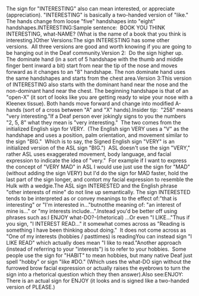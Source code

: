The sign for "INTERESTING" also can mean interested, or appreciate 
	(appreciation). "INTERESTING" is basically a two-handed version of "like."  The hands
  change from loose "five" handshapes into "eight" handshapes.INTERESTING:Sample sentence:  BOOK YOU THINK INTERESTING, what-NAME? (What is the 
	name of a book that you think is interesting.)Other Versions:The sign INTERESTING has some other versions.  All three versions are 
	good and worth knowing if you are going to be hanging out in the Deaf 
	community.Version 2:  Do the sign higher up.  The dominate hand (in a sort 
	of 5 handshape with the thumb and middle finger bent inward a bit) start 
	from near the tip of the nose and moves forward as it changes to an "8" 
	handshape. The non dominate hand uses the same handshapes and starts from 
	the chest area.Version 3:This version of INTERESTING also starts with the dominant hand near the 
	nose and the non-dominant hand near the chest. The beginning handshape is 
	that of an "open-X" (it sort of looks like you are getting ready to wipe 
	your nose with a Kleenex tissue). Both hands move forward and change into 
	modified A-hands (sort of a cross between "A" and "X" hands).Insider tip: 
	"258" means "very interesting."If a Deaf person ever jokingly signs to you the numbers
  "2, 5, 8" what they mean is "very interesting."  The
  two comes from the initialized English sign for VERY.  (The English sign
  VERY uses a "V" as the handshape and uses a position, palm
  orientation, and movement similar to the sign "BIG."  Which is
  to say, the Signed English sign "VERY" is an initialized version of
  the ASL sign "BIG.")  ASL doesn't use the sign
  "VERY," rather ASL uses exaggerated movement, body language, and
  facial expression to indicate the idea of "very."  For example
  if I want to express the concept of "VERY MAD" in ASL I would use 
	just use the sign
  for "MAD" (without adding the sign VERY) but I'd do the sign for MAD faster, hold the last part of the sign
  longer, and contort my facial expression to resemble the Hulk with a wedgie.The ASL sign INTERESTED and the English phrase "other interests of mine" do 
	not line up semantically. The sign INTERESTED tends to be interpreted as or 
	convey meanings to the effect of:"that is interesting" or "I'm interested in..."butnotthe meaning of: "an interest of mine is…" or "my interests 
	include...".Instead you'd be better off using phrases such as:I ENJOY what-DO?-(rhetorical) …Or even "I LIKE…"Thus if you sign, "I INTEREST READ…" it somewhat comes across as "Reading is 
	something I have been thinking about doing."  It does not come across 
	as "One of my interests (hobbies / pasttimes) is readingYou can instead sign "I LIKE READ" which actually does mean "I like to 
	read."Another approach (instead of referring to your "interests") is to refer to 
	your hobbies.  Some people use the sign for "HABIT" to mean hobbies, 
	but many native Deaf just spell "hobby" or sign "like #DO." (Which uses the 
	what-DO sign without the furrowed brow facial expression or actually raises 
	the eyebrows to turn the sign into a rhetorical question which they then 
	answer).Also see:ENJOY: There is an actual sign for 
	ENJOY (it looks and is signed like a two-handed version of PLEASE.)